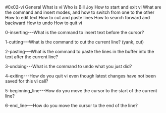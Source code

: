 #0x02-vi
General
What is vi
Who is Bill Joy
How to start and exit vi
What are the command and insert modes, and how to switch from one to the other
How to edit text
How to cut and paste lines
How to search forward and backward
How to undo
How to quit vi

0-inserting---What is the command to insert text before the cursor?

1-cutting---What is the command to cut the current line? (yank, cut)

2-pasting---What is the command to paste the lines in the buffer into the text after the current line?

3-undoing---What is the command to undo what you just did?

4-exiting---How do you quit vi even though latest changes have not been saved for this vi call?

5-beginning_line---How do you move the cursor to the start of the current line?

6-end_line---How do you move the cursor to the end of the line?

